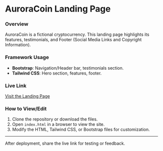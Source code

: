 # AuroraCoin Landing Page

### **Overview**
AuroraCoin is a fictional cryptocurrency. This landing page highlights its features, testimonials, and Footer (Social Media Links and Copyright Information).

### **Framework Usage**
- **Bootstrap**: Navigation/Header bar, testimonials section.
- **Tailwind CSS**: Hero section, features, footer.

### **Live Link**
[Visit the Landing Page](https://auroracoin-landing-page.vercel.app/)

### **How to View/Edit**
1. Clone the repository or download the files.
2. Open `index.html` in a browser to view the site.
3. Modify the HTML, Tailwind CSS, or Bootstrap files for customization.

---

After deployment, share the live link for testing or feedback.
